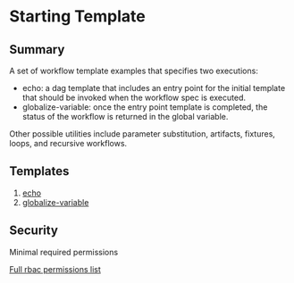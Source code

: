 # Starting Template

## Summary

A set of workflow template examples that specifies two executions:
- echo: a dag template that includes an entry point for the initial template that should be invoked when the workflow spec is executed.  
- globalize-variable: once the entry point template is completed, the status of the workflow is returned in the global variable. 

Other possible utilities include parameter substitution, artifacts, fixtures, loops, and recursive workflows.

## Templates

1. [echo](https://github.com/codefresh-io/argo-hub/blob/main/workflows/argo-workflows-utils/versions/0.0.1/docs/echo.md)
2. [globalize-variable](https://github.com/codefresh-io/argo-hub/blob/main/workflows/argo-workflows-utils/versions/0.0.1/docs/globalize-variable.md)

## Security

Minimal required permissions

[Full rbac permissions list](https://github.com/codefresh-io/argo-hub/blob/main/workflows/argo-workflows-utils/versions/0.0.1/rbac.yaml)
